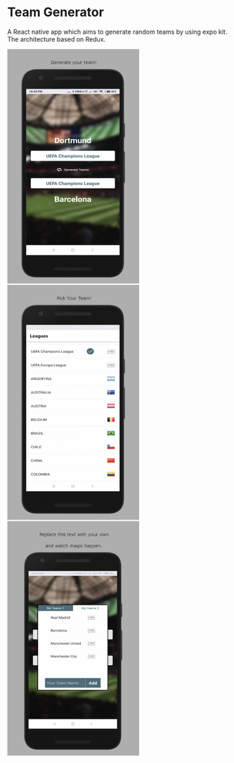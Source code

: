 # Team Generator

A React native app which aims to generate random teams by using expo kit. The architecture based on Redux.

<p float="left">
<img src="https://github.com/harrunisk/TeamGenerator/blob/master/art/1.png" width="300">
<img src="https://github.com/harrunisk/TeamGenerator/blob/master/art/2.png" width="300">
<img src="https://github.com/harrunisk/TeamGenerator/blob/master/art/3.png" width="300">
</p>






